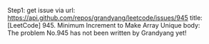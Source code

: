 Step1: get issue via url: https://api.github.com/repos/grandyang/leetcode/issues/945 
 title:[LeetCode] 945. Minimum Increment to Make Array Unique 
 body:  
 The problem No.945 has not been written by Grandyang yet!